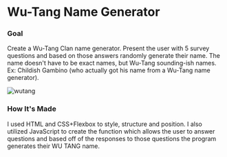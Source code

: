 # Wu-Tang Name Generator

### Goal
Create a Wu-Tang Clan name generator. Present the user with 5 survey questions and based on those answers randomly generate their name. The name doesn't have to be exact names, but Wu-Tang sounding-ish names. Ex: Childish Gambino (who actually got his name from a Wu-Tang name generator).



![wutang](https://user-images.githubusercontent.com/88361309/168443221-d533905a-a691-4a18-8a45-1cfe5e34dff5.png)


### How It's Made
I used HTML and CSS+Flexbox to style, structure and position. I also utilized JavaScript to create the function which allows the user to answer questions and based off of the responses to those questions the program generates their WU TANG name.
